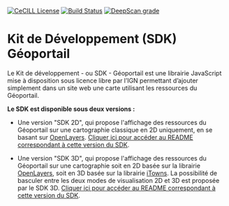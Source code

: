 [![CeCILL License](https://img.shields.io/badge/licence-CeCILL--B-blue.svg)](https://raw.githubusercontent.com/IGNF/geoportal-sdk/master/LICENCE-3D.md)
[![Build Status](https://img.shields.io/travis/IGNF/geoportal-sdk/master.svg)](https://travis-ci.org/IGNF/geoportal-sdk)
[![DeepScan grade](https://deepscan.io/api/teams/12425/projects/15482/branches/310111/badge/grade.svg)](https://deepscan.io/dashboard#view=project&tid=12425&pid=15482&bid=310111)

# Kit de Développement (SDK) Géoportail

Le Kit de développement - ou SDK - Géoportail est une librairie JavaScript mise à disposition sous licence libre par l’IGN permettant d’ajouter simplement dans un site web une carte utilisant les ressources du Géoportail.

**Le SDK est disponible sous deux versions :**

- Une version "SDK 2D", qui propose l'affichage des ressources du Géoportail sur une cartographie classique en 2D uniquement, en se basant sur [OpenLayers](https://openlayers.org/). [Cliquer ici pour accéder au README correspondant à cette version du SDK](./README-SDK-2D.md).

- Une version "SDK 3D", qui propose l'affichage des ressources du Géoportail sur une cartographie soit en 2D basée sur la librairie [OpenLayers](https://openlayers.org/), soit en 3D basée sur la librairie [iTowns](http://www.itowns-project.org/). La possibilité de basculer entre les deux modes de visualisation 2D et 3D est proposée par le SDK 3D. [Cliquer ici pour accéder au README correspondant à cette version du SDK](./README-SDK-3D.md).
